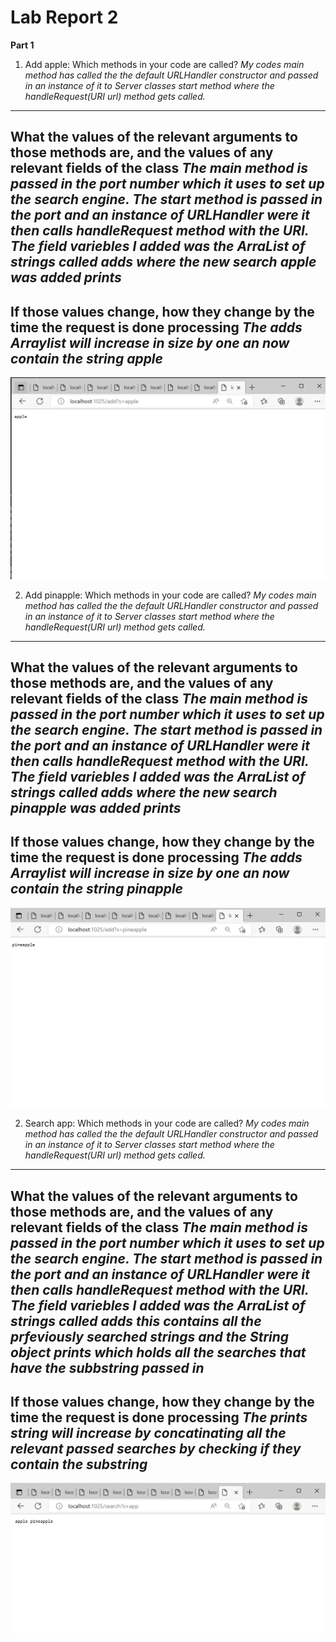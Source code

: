 # Lab Report 2
**Part 1**
1. Add apple: 
Which methods in your code are called? 
*My codes main method has called the the default URLHandler constructor and passed in an instance of it to Server classes start method where the handleRequest(URI url)  method gets called.*
---
What the values of the relevant arguments to those methods are, and the values of any relevant fields of the class
*The main method is passed in the port number which it uses to set up the search engine. The start method is passed in the port and an instance of URLHandler were it then calls handleRequest method with the URI. The field variebles I added was the ArraList of strings called adds where the new search apple was added prints*
---
If those values change, how they change by the time the request is done processing
*The adds Arraylist will increase in size by one an now contain the string apple*
---
![image](Lab3-1.png)

2. Add pinapple: 
Which methods in your code are called? 
*My codes main method has called the the default URLHandler constructor and passed in an instance of it to Server classes start method where the handleRequest(URI url)  method gets called.*
---
What the values of the relevant arguments to those methods are, and the values of any relevant fields of the class
*The main method is passed in the port number which it uses to set up the search engine. The start method is passed in the port and an instance of URLHandler were it then calls handleRequest method with the URI. The field variebles I added was the ArraList of strings called adds where the new search pinapple was added prints*
---
If those values change, how they change by the time the request is done processing
*The adds Arraylist will increase in size by one an now contain the string pinapple*
---
![image](lab3-2.png)


2. Search app: 
Which methods in your code are called? 
*My codes main method has called the the default URLHandler constructor and passed in an instance of it to Server classes start method where the handleRequest(URI url)  method gets called.*
---
What the values of the relevant arguments to those methods are, and the values of any relevant fields of the class
*The main method is passed in the port number which it uses to set up the search engine. The start method is passed in the port and an instance of URLHandler were it then calls handleRequest method with the URI. The field variebles I added was the ArraList of strings called adds this contains all the prfeviously searched strings and the String object prints which holds all the searches that have the subbstring passed in*
---
If those values change, how they change by the time the request is done processing
*The prints string will increase by concatinating all the relevant passed searches by checking if they contain the substring*
---
![image](lab3-3.png)


